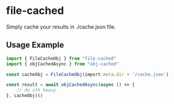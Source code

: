 # file-cached

Simply cache your results in ./cache.json file.

## Usage Example

```typescript
import { FileCacheObj } from "file-cached"
import { objCachedAsync } from "obj-cached"

const cacheObj = FileCacheObj(import.meta.dir + '/cache.json')

const result = await objCachedAsync(async () => {
    // do sth heavy
}, cacheObj)()

```

